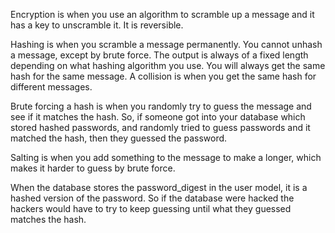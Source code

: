 Encryption is when you use an algorithm to scramble up a message and it has a key to unscramble it.  It is reversible.

Hashing is when you scramble a message permanently.  You cannot unhash a message, except by brute force.  The output is always of a fixed length depending on what hashing algorithm you use. You will always get the same hash for the same message.
A collision is when you get the same hash for different messages.

Brute forcing a hash is when you randomly try to guess the message and see if it matches the hash.
So, if someone got into your database which stored hashed passwords, and randomly tried to guess passwords and it matched the hash, then they guessed the password.

Salting is when you add something to the message to make a longer, which makes it harder to guess by brute force.

When the database stores the password_digest in the user model, it is a hashed version of the password.  So if the database were hacked the hackers would have to try to keep guessing until what they guessed matches the hash.
